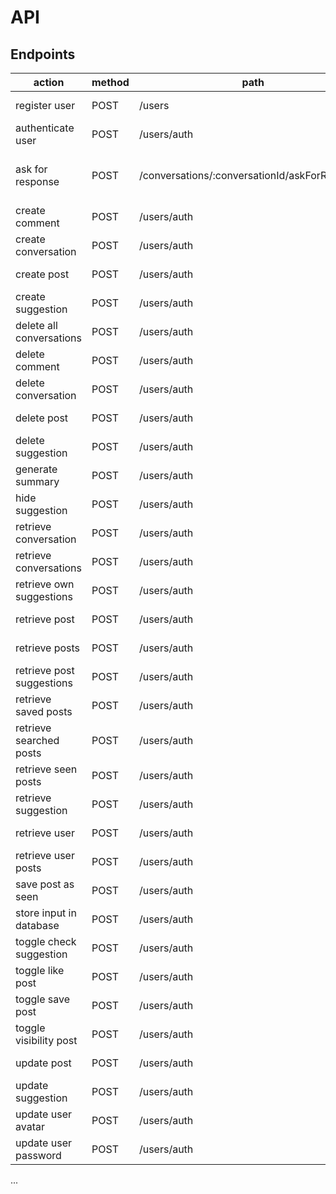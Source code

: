 # API

## Endpoints


|        action        | method |        path        |        body                                | status |  
|----------------------|--------|--------------------|------------------------------------------|--------|
| register user        | POST   | /users         | { "name": "...", email: "...", password: "..." }| 201    |
| authenticate user    | POST   | /users/auth | { email: "...", password: "..." }      | 200    |
| ask for response     | POST   | /conversations/:conversationId/askForResponse | { conversationId: "...", currentConversation: [] }      | 200    |
| create comment       | POST   | /users/auth | { email: "...", password: "..." }      | 200    |
| create conversation  | POST   | /users/auth | { email: "...", password: "..." }      | 200    |
| create post          | POST   | /users/auth | { email: "...", password: "..." }      | 200    |
| create suggestion    | POST   | /users/auth | { email: "...", password: "..." }      | 200    |
| delete all conversations | POST   | /users/auth | { email: "...", password: "..." }      | 200    |
| delete comment       | POST   | /users/auth | { email: "...", password: "..." }      | 200    |
| delete conversation  | POST   | /users/auth | { email: "...", password: "..." }      | 200    |
| delete post          | POST   | /users/auth | { email: "...", password: "..." }      | 200    |
| delete suggestion    | POST   | /users/auth | { email: "...", password: "..." }      | 200    |
| generate summary     | POST   | /users/auth | { email: "...", password: "..." }      | 200    |
| hide suggestion      | POST   | /users/auth | { email: "...", password: "..." }      | 200    |
| retrieve conversation | POST   | /users/auth | { email: "...", password: "..." }      | 200    |
| retrieve conversations | POST   | /users/auth | { email: "...", password: "..." }      | 200    |
| retrieve own suggestions | POST   | /users/auth | { email: "...", password: "..." }      | 200    |
| retrieve post        | POST   | /users/auth | { email: "...", password: "..." }      | 200    |
| retrieve posts       | POST   | /users/auth | { email: "...", password: "..." }      | 200    |
| retrieve post suggestions | POST   | /users/auth | { email: "...", password: "..." }      | 200    |
| retrieve saved posts | POST   | /users/auth | { email: "...", password: "..." }      | 200    |
| retrieve searched posts | POST   | /users/auth | { email: "...", password: "..." }      | 200    |
| retrieve seen posts  | POST   | /users/auth | { email: "...", password: "..." }      | 200    |
| retrieve suggestion  | POST   | /users/auth | { email: "...", password: "..." }      | 200    |
| retrieve user        | POST   | /users/auth | { email: "...", password: "..." }      | 200    |
| retrieve user posts  | POST   | /users/auth | { email: "...", password: "..." }      | 200    |
| save post as seen    | POST   | /users/auth | { email: "...", password: "..." }      | 200    |
| store input in database | POST   | /users/auth | { email: "...", password: "..." }      | 200    |
| toggle check suggestion | POST   | /users/auth | { email: "...", password: "..." }      | 200    |
| toggle like post     | POST   | /users/auth | { email: "...", password: "..." }      | 200    |
| toggle save post     | POST   | /users/auth | { email: "...", password: "..." }      | 200    |
| toggle visibility post | POST   | /users/auth | { email: "...", password: "..." }      | 200    |
| update post          | POST   | /users/auth | { email: "...", password: "..." }      | 200    |
| update suggestion    | POST   | /users/auth | { email: "...", password: "..." }      | 200    |
| update user avatar   | POST   | /users/auth | { email: "...", password: "..." }      | 200    |
| update user password | POST   | /users/auth | { email: "...", password: "..." }      | 200    |
...